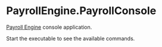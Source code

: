 # PayrollEngine.PayrollConsole
[Payroll Engine](https://github.com/Payroll-Engine) console application.

Start the executable to see the available commands.
